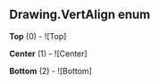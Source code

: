 ## Drawing.VertAlign enum

**Top** (0) - ![Top]

**Center** (1) - ![Center]

**Bottom** (2) - ![Bottom]

